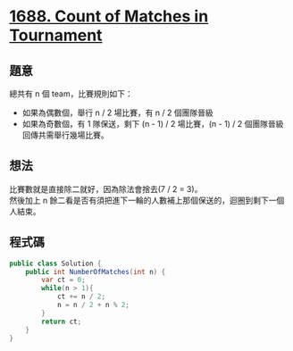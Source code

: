 # [1688. Count of Matches in Tournament](https://leetcode.com/problems/count-of-matches-in-tournament/?envType=daily-question&envId=2023-12-05)

## 題意

總共有 n 個 team，比賽規則如下：

- 如果為偶數個，舉行 n / 2 場比賽，有 n / 2 個團隊晉級
- 如果為奇數個，有 1 隊保送，剩下 (n - 1) / 2 場比賽，(n - 1) / 2 個團隊晉級
  回傳共需舉行幾場比賽。

## 想法

比賽數就是直接除二就好，因為除法會捨去(7 / 2 = 3)。  
然後加上 n 餘二看是否有須把進下一輪的人數補上那個保送的，迴圈到剩下一個人結束。

## 程式碼

```csharp
public class Solution {
    public int NumberOfMatches(int n) {
        var ct = 0;
        while(n > 1){
            ct += n / 2;
            n = n / 2 + n % 2;
        }
        return ct;
    }
}
```
